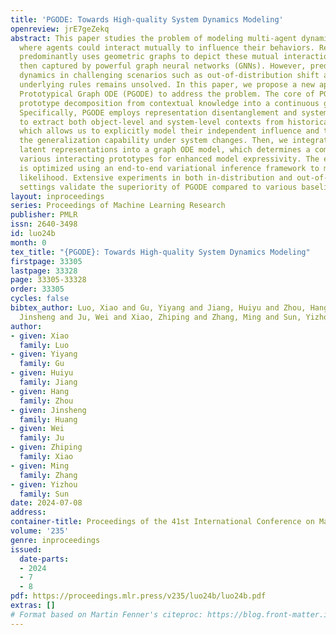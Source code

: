 ```yaml
---
title: 'PGODE: Towards High-quality System Dynamics Modeling'
openreview: jrE7geZekq
abstract: This paper studies the problem of modeling multi-agent dynamical systems,
  where agents could interact mutually to influence their behaviors. Recent research
  predominantly uses geometric graphs to depict these mutual interactions, which are
  then captured by powerful graph neural networks (GNNs). However, predicting interacting
  dynamics in challenging scenarios such as out-of-distribution shift and complicated
  underlying rules remains unsolved. In this paper, we propose a new approach named
  Prototypical Graph ODE (PGODE) to address the problem. The core of PGODE is to incorporate
  prototype decomposition from contextual knowledge into a continuous graph ODE framework.
  Specifically, PGODE employs representation disentanglement and system parameters
  to extract both object-level and system-level contexts from historical trajectories,
  which allows us to explicitly model their independent influence and thus enhances
  the generalization capability under system changes. Then, we integrate these disentangled
  latent representations into a graph ODE model, which determines a combination of
  various interacting prototypes for enhanced model expressivity. The entire model
  is optimized using an end-to-end variational inference framework to maximize the
  likelihood. Extensive experiments in both in-distribution and out-of-distribution
  settings validate the superiority of PGODE compared to various baselines.
layout: inproceedings
series: Proceedings of Machine Learning Research
publisher: PMLR
issn: 2640-3498
id: luo24b
month: 0
tex_title: "{PGODE}: Towards High-quality System Dynamics Modeling"
firstpage: 33305
lastpage: 33328
page: 33305-33328
order: 33305
cycles: false
bibtex_author: Luo, Xiao and Gu, Yiyang and Jiang, Huiyu and Zhou, Hang and Huang,
  Jinsheng and Ju, Wei and Xiao, Zhiping and Zhang, Ming and Sun, Yizhou
author:
- given: Xiao
  family: Luo
- given: Yiyang
  family: Gu
- given: Huiyu
  family: Jiang
- given: Hang
  family: Zhou
- given: Jinsheng
  family: Huang
- given: Wei
  family: Ju
- given: Zhiping
  family: Xiao
- given: Ming
  family: Zhang
- given: Yizhou
  family: Sun
date: 2024-07-08
address:
container-title: Proceedings of the 41st International Conference on Machine Learning
volume: '235'
genre: inproceedings
issued:
  date-parts:
  - 2024
  - 7
  - 8
pdf: https://proceedings.mlr.press/v235/luo24b/luo24b.pdf
extras: []
# Format based on Martin Fenner's citeproc: https://blog.front-matter.io/posts/citeproc-yaml-for-bibliographies/
---
```

